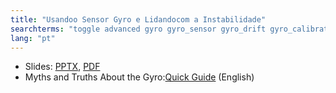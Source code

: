 ```yaml
---
title: "Usandoo Sensor Gyro e Lidandocom a Instabilidade"
searchterms: "toggle advanced gyro gyro_sensor gyro_drift gyro_calibration angle rate usandoo_sensor_gyro_e_lidandocom_a_instabilidade"
lang: "pt"
---
```

 <ul>
 <li class="ng-binding">Slides:
 <a href="ProgrammingLessons/advanced/Gyro.pptx">PPTX</a>,
 <a href="ProgrammingLessons/advanced/Gyro.pdf">PDF</a>
 </li>
 <li>Myths and Truths About the Gyro:<a href="translations/en-us/guides/GyroGuide.pdf">Quick Guide</a> (English)
 </li>
 </ul>

